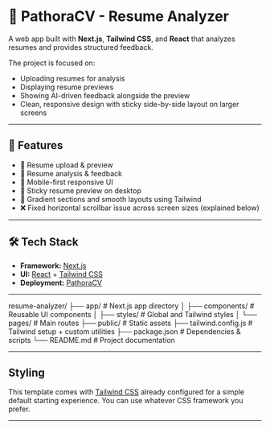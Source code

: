 # 📄 PathoraCV - Resume Analyzer

A web app built with **Next.js**, **Tailwind CSS**, and **React** that analyzes resumes and provides structured feedback.  

The project is focused on:
- Uploading resumes for analysis
- Displaying resume previews
- Showing AI-driven feedback alongside the preview
- Clean, responsive design with sticky side-by-side layout on larger screens

---

## 🚀 Features
- 📂 Resume upload & preview
- 🤖 Resume analysis & feedback
- 📱 Mobile-first responsive UI
- 📌 Sticky resume preview on desktop
- 🎨 Gradient sections and smooth layouts using Tailwind
- ❌ Fixed horizontal scrollbar issue across screen sizes (explained below)

---

## 🛠️ Tech Stack
- **Framework:** [Next.js](https://nextjs.org/)
- **UI:** [React](https://reactjs.org/) + [Tailwind CSS](https://tailwindcss.com/)
- **Deployment:** [PathoraCV](https://pathoracv.vercel.app)


---

resume-analyzer/
├── app/                # Next.js app directory
│   ├── components/     # Reusable UI components
│   ├── styles/         # Global and Tailwind styles
│   └── pages/          # Main routes
├── public/             # Static assets
├── tailwind.config.js  # Tailwind setup + custom utilities
├── package.json        # Dependencies & scripts
└── README.md           # Project documentation

---


## Styling

This template comes with [Tailwind CSS](https://tailwindcss.com/) already configured for a simple default starting experience. You can use whatever CSS framework you prefer.

---

